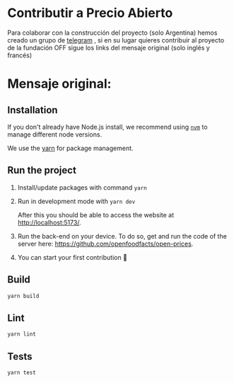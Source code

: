 

# Contributir a Precio Abierto

Para colaborar con la construcción del proyecto (solo Argentina) hemos creado un grupo de [telegram](https://https://t.me/+Wv-R9xnUSPA0OWRh) , si en su lugar quieres contribuir al proyecto de la fundación OFF sigue los links del mensaje original (solo inglés y francés)    

# Mensaje original:

## Installation

If you don't already have Node.js install, we recommend using [`nvm`](https://github.com/nvm-sh/nvm) to manage different node versions.

We use the [yarn](https://yarnpkg.com/getting-started/install) for package management.

## Run the project

1. Install/update packages with command `yarn`
2. Run in development mode with `yarn dev`

    After this you should be able to access the website at <http://localhost:5173/>.

3. Run the back-end on your device. To do so, get and run the code of the server here: <https://github.com/openfoodfacts/open-prices>.
4. You can start your first contribution :tada:

## Build

```sh
yarn build
```

## Lint

```sh
yarn lint
```

## Tests

```sh
yarn test
```
